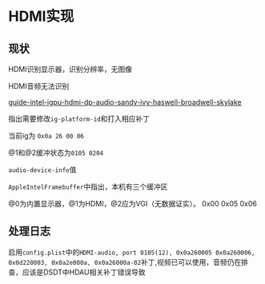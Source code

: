 # HDMI实现

## 现状

HDMI识别显示器，识别分辨率，无图像

HDMI音频无法识别

[guide-intel-igpu-hdmi-dp-audio-sandy-ivy-haswell-broadwell-skylake](https://www.tonymacx86.com/threads/guide-intel-igpu-hdmi-dp-audio-sandy-ivy-haswell-broadwell-skylake.189495/)

指出需要修改`ig-platform-id`和打入相应补丁

当前ig为 `0x0a 26 00 06`

@1和@2缓冲状态为`0105 0204`

`audio-device-info`值

`AppleIntelFramebuffer`中指出，本机有三个缓冲区

@0为内置显示器，@1为HDMI，@2应为VGI（无数据证实）。
0x00 0x05 0x06

## 处理日志

启用`config.plist`中的`HDMI-audio, port 0105(12), 0x0a260005 0x0a260006, 0x0d220003, 0x0a2e000a, 0x0a26000a-02`补丁,视频已可以使用，音频仍在排查，应该是DSDT中HDAU相关补丁错误导致